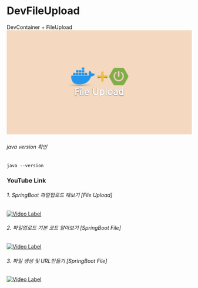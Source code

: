 # DevFileUpload
DevContainer + FileUpload
<img src="./image/title.png" width="1000"></img>

###### java version 확인

```
java --version
```

### YouTube Link

###### 1. SpringBoot 파일업로드 해보기 [File Upload]
[![Video Label](http://img.youtube.com/vi/wZkN34ap8RE/0.jpg)](https://youtu.be/wZkN34ap8RE)

###### 2. 파일업로드 기본 코드 알아보기 [SpringBoot File]
[![Video Label](http://img.youtube.com/vi/GuHbiWoiNLc/0.jpg)](https://youtu.be/GuHbiWoiNLc)

###### 3. 파일 생성 및 URL만들기 [SpringBoot File]
[![Video Label](http://img.youtube.com/vi/cKVKy4pQVjE/0.jpg)](https://youtu.be/cKVKy4pQVjE)
